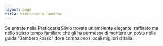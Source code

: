 ```yaml
---
layout: page
title: Pasticceria Ganache
---
```


Se entrate nella Pasticceria Silvio trovate un’ambiente elegante, raffinato ma nello stesso tempo familiare che gli ha permesso di meritare un posto nella guida “Gambero Rosso” dove compaiono i locali migliori d’Italia.
